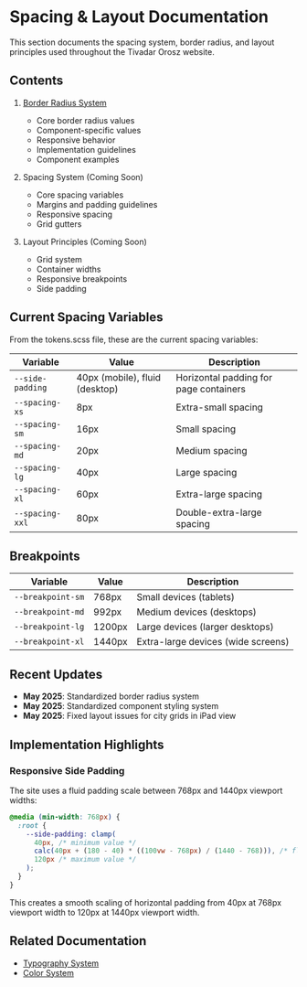 # Spacing & Layout Documentation

This section documents the spacing system, border radius, and layout principles used throughout the Tivadar Orosz website.

## Contents

1. [Border Radius System](./border-radius-system.md)
   - Core border radius values
   - Component-specific values
   - Responsive behavior
   - Implementation guidelines
   - Component examples

2. Spacing System (Coming Soon)
   - Core spacing variables
   - Margins and padding guidelines
   - Responsive spacing
   - Grid gutters

3. Layout Principles (Coming Soon)
   - Grid system
   - Container widths
   - Responsive breakpoints
   - Side padding

## Current Spacing Variables

From the tokens.scss file, these are the current spacing variables:

| Variable | Value | Description |
|----------|-------|-------------|
| `--side-padding` | 40px (mobile), fluid (desktop) | Horizontal padding for page containers |
| `--spacing-xs` | 8px | Extra-small spacing |
| `--spacing-sm` | 16px | Small spacing |
| `--spacing-md` | 20px | Medium spacing |
| `--spacing-lg` | 40px | Large spacing |
| `--spacing-xl` | 60px | Extra-large spacing |
| `--spacing-xxl` | 80px | Double-extra-large spacing |

## Breakpoints

| Variable | Value | Description |
|----------|-------|-------------|
| `--breakpoint-sm` | 768px | Small devices (tablets) |
| `--breakpoint-md` | 992px | Medium devices (desktops) |
| `--breakpoint-lg` | 1200px | Large devices (larger desktops) |
| `--breakpoint-xl` | 1440px | Extra-large devices (wide screens) |

## Recent Updates

- **May 2025**: Standardized border radius system
- **May 2025**: Standardized component styling system
- **May 2025**: Fixed layout issues for city grids in iPad view

## Implementation Highlights

### Responsive Side Padding

The site uses a fluid padding scale between 768px and 1440px viewport widths:

```scss
@media (min-width: 768px) {
  :root {
    --side-padding: clamp(
      40px, /* minimum value */
      calc(40px + (180 - 40) * ((100vw - 768px) / (1440 - 768))), /* fluid scaling formula */
      120px /* maximum value */
    );
  }
}
```

This creates a smooth scaling of horizontal padding from 40px at 768px viewport width to 120px at 1440px viewport width.

## Related Documentation

- [Typography System](../typography/typography-system.md)
- [Color System](../colors/color-system.md)
